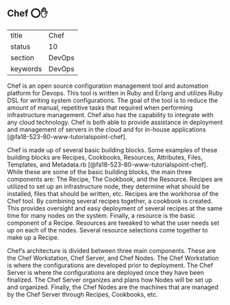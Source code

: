 ## Chef :o::hand:


|          |          |
| -------- | -------- |
| title    | Chef     | 
| status   | 10       |
| section  | DevOps   |
| keywords | DevOps   |



Chef is an open source configuration management tool and automation platform for Devops.  This tool is written in Ruby and Erlang and utilizes Ruby DSL for writing system configurations.  The goal of the tool is to reduce the amount of manual, repetitive tasks that required when performing infrastructure management.  Chef also has the capability to integrate with any cloud technology.  Chef is both able to provide assistance in deployment and management of servers in the cloud and for in-house applications [@fa18-523-80-www-tutorialspoint-chef].

Chef is made up of several basic building blocks.  Some examples of these building blocks are Recipes, Cookbooks, Resources, Attributes, Files, Templates, and Metadata.rb [@fa18-523-80-www-tutorialspoint-chef].   While these are some of the basic building blocks, the main three components are: The Recipe, The Cookbook, and the Resource.  Recipes are utilized to set up an infrastructure node, they determine what should be installed, files that should be written, etc.  Recipes are the workhorse of the Chef tool.  By combining several recipes together, a cookbook is created.  This provides oversight and easy deployment of several recipes at the same time for many nodes on the system.  Finally, a resource is the basic component of a Recipe.  Resources are tweaked to what the user needs set up on each of the nodes.  Several resource selections come together to make up a Recipe.  
  
Chef’s architecture is divided between three main components.  These are the Chef Workstation, Chef Server, and Chef Nodes.  The Chef Workstation is where the configurations are developed prior to deployment.  The Chef Server is where the configurations are deployed once they have been finalized.  The Chef Server organizes and plans how Nodes will be set up and organized.  Finally, the Chef Nodes are the machines that are managed by the Chef Server through Recipes, Cookbooks, etc.
